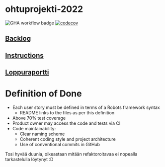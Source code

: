 # ohtuprojekti-2022

![GHA workflow badge](https://github.com/immone/ohtuprojekti-2022/actions/workflows/blank.yml/badge.svg)
[![codecov](https://codecov.io/gh/immone/ohtuprojekti-2022/branch/main/graph/badge.svg?token=5U51JDHCBV)](https://codecov.io/gh/immone/ohtuprojekti-2022)

## [Backlog](https://docs.google.com/spreadsheets/d/13fcNW8mODk9S0eXHV7xJ2yGnfn2_VSg37PK0HU-53MI/edit#gid=0)

## [Instructions](https://github.com/immone/ohtuprojekti-2022/blob/main/docs/instructions.md)

## [Loppuraportti](https://docs.google.com/document/d/1bTTEYCGNABgzjgRlyJbl-xXoNUzh7Q3G9nVJM-C6Uy8/edit?usp=sharing)

# Definition of Done

* Each user story must be defined in terms of a Robots framework syntax
  * README links to the files as per this definition
* Above 70% test coverage
* Product owner may access the code and tests via CI
* Code maintainability: 
  * Clear naming scheme
  * Coherent coding style and project architecture
  * Use of conventional commits in GitHub
  
Tosi hyvää duunia, oikeastaan mitään refaktoroitavaa ei nopealla tarkastelulla löytynyt :D
